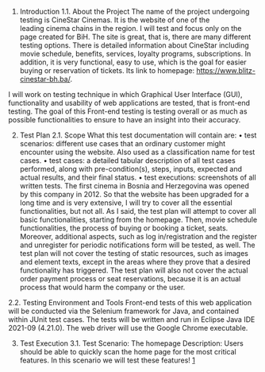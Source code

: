 
1. Introduction
1.1. About the Project
The name of the project undergoing testing is CineStar Cinemas. It is the website of one of the  
leading cinema chains in the region. I will test and focus only on the page created for BiH.
The site is great, that is, there are many different testing options. There is detailed information about 
CineStar including movie schedule, benefits, services, loyalty programs, subscriptions. In addition, it 
is very functional, easy to use, which is the goal for easier buying or reservation of tickets.
Its link to homepage: https://www.blitz-cinestar-bh.ba/.


I will work on testing technique in which Graphical User Interface (GUI), functionality and usability 
of web applications are tested, that is front-end testing.
The goal of this Front-end testing is testing overall or as much as possible functionalities to ensure to 
have an insight into their accuracy. 


2. Test Plan
2.1. Scope
What this test documentation will contain are:
• test scenarios: different use cases that an ordinary customer might encounter using the website. Also 
used as a classification name for test cases.
• test cases: a detailed tabular description of all test cases performed, along with pre-condition(s),
steps, inputs, expected and actual results, and their final status.
• test executions: screenshots of all written tests.
The first cinema in Bosnia and Herzegovina was opened by this company in 2012. So that the website 
has been upgraded for a long time and is very extensive, I will try to cover all the essential 
functionalities, but not all.
As I said, the test plan will attempt to cover all basic functionalities, starting from the homepage.
Then, movie schedule functionalities, the process of buying or booking a ticket, seats. Moreover, 
additional aspects, such as log in/registration and the register and unregister for periodic notifications 
form will be tested, as well.
The test plan will not cover the testing of static resources, such as images and element texts, except 
in the areas where they prove that a desired functionality has triggered. The test plan will also not 
cover the actual order payment process or seat reservations, because it is an actual process that would 
harm the company or the user.

2.2. Testing Environment and Tools
Front-end tests of this web application will be conducted via the Selenium framework for Java, and 
contained within JUnit test cases. The tests will be written and run in Eclipse Java IDE 2021-09 
(4.21.0).
The web driver will use the Google Chrome executable.


3. Test Execution
3.1. Test Scenario: The homepage
Description: Users should be able to quickly scan the home page for the most critical features. In 
this scenario we will test these features!
[1](https://user-images.githubusercontent.com/80214961/159335678-8f7caa3f-736d-4b61-a5da-f4c1ff7d6f5b.PNG)
